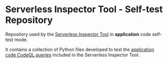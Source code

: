# Serverless Inspector Tool - Self-test Repository
Repository used by the [Serverless Inspector Tool](https://github.com/giusepperaffa/serverless-inspector-tool) in **application** code self-test mode.

It contains a collection of Python files developed to test the [application code CodeQL queries](https://github.com/giusepperaffa/serverless-inspector-tool/tree/main/codeql/application) included in the Serverless Inspector Tool.

